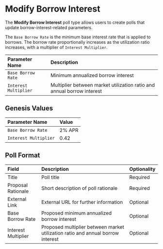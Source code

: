 # Modify Borrow Interest

The **Modify Borrow Interest** poll type allows users to create polls that update borrow-interest-related parameters.

The `Base Borrow Rate` is the minimum base interest rate that is applied to borrows. The borrow rate proportionally increases as the utilization ratio increases, with a multiplier of `Interest Multiplier`.

| Parameter Name | Description |
| :--- | :--- |
| `Base Borrow Rate` | Minimum annualized borrow interest |
| `Interest Multiplier` | Multiplier between market utilization ratio and annual borrow interest |

## Genesis Values

| Parameter Name | Value |
| :--- | :--- |
| `Base Borrow Rate` | 2% APR |
| `Interest Multiplier` | 0.42 |

## Poll Format

| Field | Description | Optionality |
| :--- | :--- | :--- |
| Title | Poll title | Required |
| Proposal Rationale | Short description of poll rationale | Required |
| External Link | External URL for further information | Optional |
| Base Borrow Rate | Proposed minimum annualized borrow interest | Optional |
| Interest Multiplier | Proposed multiplier between market utilization ratio and annual borrow interest | Optional |

